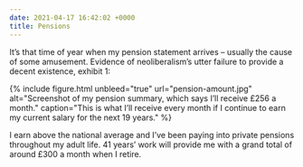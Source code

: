 ```yaml
---
date: 2021-04-17 16:42:02 +0000
title: Pensions
---
```

It’s that time of year when my pension statement arrives – usually the cause of some amusement. Evidence of neoliberalism’s utter failure to provide a decent existence, exhibit 1:

{% include figure.html unbleed="true" url="pension-amount.jpg" alt="Screenshot of my pension summary, which says I’ll receive £256 a month." caption="This is what I’ll receive every month if I continue to earn my current salary for the next 19 years." %}

I earn above the national average and I’ve been paying into private pensions throughout my adult life. 41 years’ work will provide me with a grand total of around £300 a month when I retire.